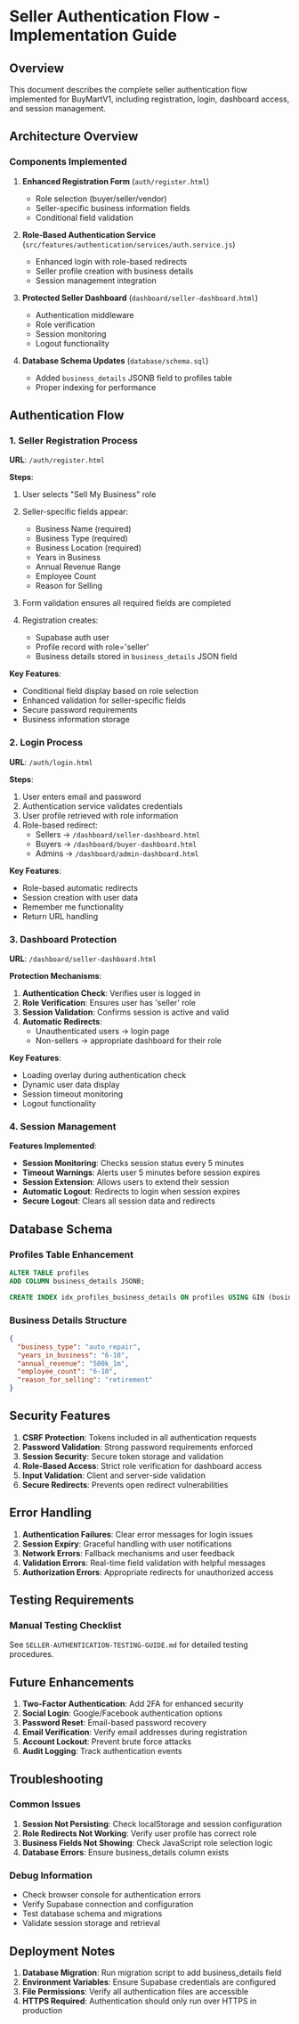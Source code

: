 # Seller Authentication Flow - Implementation Guide

## Overview
This document describes the complete seller authentication flow implemented for BuyMartV1, including registration, login, dashboard access, and session management.

## Architecture Overview

### Components Implemented
1. **Enhanced Registration Form** (`auth/register.html`)
   - Role selection (buyer/seller/vendor)
   - Seller-specific business information fields
   - Conditional field validation

2. **Role-Based Authentication Service** (`src/features/authentication/services/auth.service.js`)
   - Enhanced login with role-based redirects
   - Seller profile creation with business details
   - Session management integration

3. **Protected Seller Dashboard** (`dashboard/seller-dashboard.html`)
   - Authentication middleware
   - Role verification
   - Session monitoring
   - Logout functionality

4. **Database Schema Updates** (`database/schema.sql`)
   - Added `business_details` JSONB field to profiles table
   - Proper indexing for performance

## Authentication Flow

### 1. Seller Registration Process

**URL**: `/auth/register.html`

**Steps**:
1. User selects "Sell My Business" role
2. Seller-specific fields appear:
   - Business Name (required)
   - Business Type (required)
   - Business Location (required)
   - Years in Business
   - Annual Revenue Range
   - Employee Count
   - Reason for Selling

3. Form validation ensures all required fields are completed
4. Registration creates:
   - Supabase auth user
   - Profile record with role='seller'
   - Business details stored in `business_details` JSON field

**Key Features**:
- Conditional field display based on role selection
- Enhanced validation for seller-specific fields
- Secure password requirements
- Business information storage

### 2. Login Process

**URL**: `/auth/login.html`

**Steps**:
1. User enters email and password
2. Authentication service validates credentials
3. User profile retrieved with role information
4. Role-based redirect:
   - Sellers → `/dashboard/seller-dashboard.html`
   - Buyers → `/dashboard/buyer-dashboard.html`
   - Admins → `/dashboard/admin-dashboard.html`

**Key Features**:
- Role-based automatic redirects
- Session creation with user data
- Remember me functionality
- Return URL handling

### 3. Dashboard Protection

**URL**: `/dashboard/seller-dashboard.html`

**Protection Mechanisms**:
1. **Authentication Check**: Verifies user is logged in
2. **Role Verification**: Ensures user has 'seller' role
3. **Session Validation**: Confirms session is active and valid
4. **Automatic Redirects**: 
   - Unauthenticated users → login page
   - Non-sellers → appropriate dashboard for their role

**Key Features**:
- Loading overlay during authentication check
- Dynamic user data display
- Session timeout monitoring
- Logout functionality

### 4. Session Management

**Features Implemented**:
- **Session Monitoring**: Checks session status every 5 minutes
- **Timeout Warnings**: Alerts user 5 minutes before session expires
- **Session Extension**: Allows users to extend their session
- **Automatic Logout**: Redirects to login when session expires
- **Secure Logout**: Clears all session data and redirects

## Database Schema

### Profiles Table Enhancement
```sql
ALTER TABLE profiles 
ADD COLUMN business_details JSONB;

CREATE INDEX idx_profiles_business_details ON profiles USING GIN (business_details);
```

### Business Details Structure
```json
{
  "business_type": "auto_repair",
  "years_in_business": "6-10",
  "annual_revenue": "500k_1m",
  "employee_count": "6-10",
  "reason_for_selling": "retirement"
}
```

## Security Features

1. **CSRF Protection**: Tokens included in all authentication requests
2. **Password Validation**: Strong password requirements enforced
3. **Session Security**: Secure token storage and validation
4. **Role-Based Access**: Strict role verification for dashboard access
5. **Input Validation**: Client and server-side validation
6. **Secure Redirects**: Prevents open redirect vulnerabilities

## Error Handling

1. **Authentication Failures**: Clear error messages for login issues
2. **Session Expiry**: Graceful handling with user notifications
3. **Network Errors**: Fallback mechanisms and user feedback
4. **Validation Errors**: Real-time field validation with helpful messages
5. **Authorization Errors**: Appropriate redirects for unauthorized access

## Testing Requirements

### Manual Testing Checklist
See `SELLER-AUTHENTICATION-TESTING-GUIDE.md` for detailed testing procedures.

## Future Enhancements

1. **Two-Factor Authentication**: Add 2FA for enhanced security
2. **Social Login**: Google/Facebook authentication options
3. **Password Reset**: Email-based password recovery
4. **Email Verification**: Verify email addresses during registration
5. **Account Lockout**: Prevent brute force attacks
6. **Audit Logging**: Track authentication events

## Troubleshooting

### Common Issues
1. **Session Not Persisting**: Check localStorage and session configuration
2. **Role Redirects Not Working**: Verify user profile has correct role
3. **Business Fields Not Showing**: Check JavaScript role selection logic
4. **Database Errors**: Ensure business_details column exists

### Debug Information
- Check browser console for authentication errors
- Verify Supabase connection and configuration
- Test database schema and migrations
- Validate session storage and retrieval

## Deployment Notes

1. **Database Migration**: Run migration script to add business_details field
2. **Environment Variables**: Ensure Supabase credentials are configured
3. **File Permissions**: Verify all authentication files are accessible
4. **HTTPS Required**: Authentication should only run over HTTPS in production
